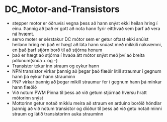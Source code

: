 # DC_Motor-and-Transistors

* stepper motor er öðruvísi vegna þess að hann snýst ekki heilan hring í einu. Þannig að það er gott að nota hann fyrir eitthvað sem þarf að vera ná hvæmt.
* servo moter er sérstakur DC mótor sem er getur oftast ekki snúist heilann hring en það er hægt að láta hann snúast með mikkili nákvæmni, en það þarf stjórn borð til að stjórna honum
* það er hægt að stjórna í hvaða átt mótor snýst með því að breita pólunum(snúa + og -)
* Transistor tekur inn straum og eykur hann
* NPN transistor virkar þannig að þegar það flæðir lítill straumur í gegnum hann þá eykur hann strauminn
* PNP virkar þannig að þegar mikill straumur fer í gegnum hann þá minkar hann flæðið 
* Við notum PWM Pinna til þess að við getum stjórnað hversu hratt mótorinn snýst
* Mottorinn getur notað mikklu meira að straum en arduino borðið höndlar þannig að við notum transistor og díóður til þess að við getu notað minni straum og látið transistorinn auka strauminn
